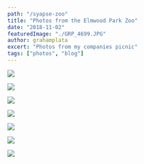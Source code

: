 ```yaml
---
path: "/syapse-zoo"
title: "Photos from the Elmwood Park Zoo"
date: "2018-11-02"
featuredImage: "./GRP_4699.JPG"
author: grahamplata
excert: "Photos from my companies picnic"
tags: ["photos", "blog"]
---
```


![](GRP_4699.JPG)

![](GRP_4739.JPG)

![](GRP_4744.JPG)

![](GRP_4770.JPG)

![](GRP_4780.JPG)

![](GRP_4789.JPG)

![](GRP_4783.JPG)
